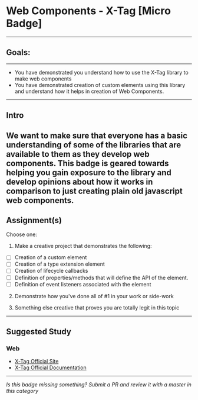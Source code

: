 # Web Components - X-Tag [Micro Badge]

------

## Goals:

------

- You have demonstrated you understand how to use the X-Tag library to make web components
- You have demonstrated creation of custom elements using this library and understand how it helps in creation of Web Components.

-----

## Intro

We want to make sure that everyone has a basic understanding of some of the libraries that are available to them as they develop web components. This badge is geared towards helping you gain exposure to the library and develop opinions about how it works in comparison to just creating plain old javascript web components.
-----

## Assignment(s)

Choose one:

1) Make a creative project that demonstrates the following:
- [ ] Creation of a custom element
- [ ] Creation of a type extension element
- [ ] Creation of lifecycle callbacks
- [ ] Definition of properties/methods that will define the API of the element.
- [ ] Definition of event listeners associated with the element

2) Demonstrate how you've done all of #1 in your work or side-work

3) Something else creative that proves you are totally legit in this topic

---------------

## Suggested Study

### Web
- [X-Tag Official Site](https://x-tag.github.io/)
- [X-Tag Official Documentation](https://x-tag.github.io/docs)

-----

  *Is this badge missing something? Submit a PR and review it with a master in this category*
